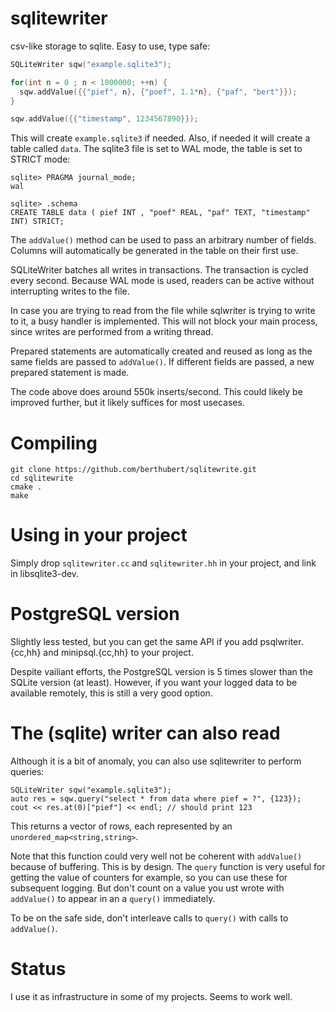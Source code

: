 # sqlitewriter
csv-like storage to sqlite. Easy to use, type safe:

```C++
SQLiteWriter sqw("example.sqlite3");

for(int n = 0 ; n < 1000000; ++n) {
  sqw.addValue({{"pief", n}, {"poef", 1.1*n}, {"paf", "bert"}});
}

sqw.addValue({{"timestamp", 1234567890}});
```

This will create `example.sqlite3` if needed. Also, if needed it will create
a table called `data`. The sqlite3 file is set to WAL mode, the table is set
to STRICT mode:

```
sqlite> PRAGMA journal_mode;
wal

sqlite> .schema
CREATE TABLE data ( pief INT , "poef" REAL, "paf" TEXT, "timestamp" INT) STRICT;
```

The `addValue()` method can be used to pass an arbitrary number of fields.
Columns will automatically be generated in the table on their first use. 

SQLiteWriter batches all writes in transactions. The transaction is cycled
every second. Because WAL mode is used, readers can be active without
interrupting writes to the file.

In case you are trying to read from the file while sqlwriter is trying to
write to it, a busy handler is implemented. This will not block your main
process, since writes are performed from a writing thread.

Prepared statements are automatically created and reused as long as the same
fields are passed to `addValue()`. If different fields are passed, a new
prepared statement is made.

The code above does around 550k inserts/second. This could likely be
improved further, but it likely suffices for most usecases.

# Compiling
```
git clone https://github.com/berthubert/sqlitewrite.git 
cd sqlitewrite
cmake .
make
```

# Using in your project
Simply drop `sqlitewriter.cc` and `sqlitewriter.hh` in your project, and
link in libsqlite3-dev.

# PostgreSQL version
Slightly less tested, but you can get the same API if you add psqlwriter.{cc,hh} and minipsql.{cc,hh} to your project.

Despite vailiant efforts, the PostgreSQL version is 5 times slower than the SQLite version (at least). However, if you want your logged data to be available remotely, this is still a very good option.

# The (sqlite) writer can also read
Although it is a bit of anomaly, you can also use sqlitewriter to perform queries:

```
SQLiteWriter sqw("example.sqlite3");
auto res = sqw.query("select * from data where pief = ?", {123});
cout << res.at(0)["pief"] << endl; // should print 123
```

This returns a vector of rows, each represented by an `unordered_map<string,string>`. 

Note that this function could very well not be coherent with `addValue()` because of buffering. This is by design.  The `query` function is very useful for getting the value of counters for example, so you can use these for subsequent logging. But don't count on a value you ust wrote with `addValue()` to appear in an a `query()` immediately. 

To be on the safe side, don't interleave calls to `query()` with calls to `addValue()`.
# Status
I use it as infrastructure in some of my projects. Seems to work well. 
